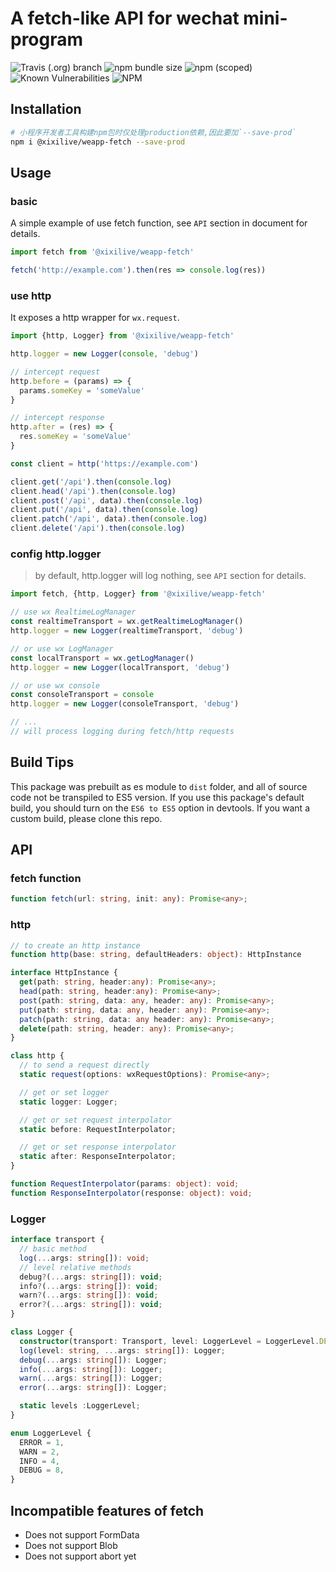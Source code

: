 # A fetch-like API for wechat mini-program

![Travis (.org) branch](https://img.shields.io/travis/xixilive/weapp-fetch/master)
![npm bundle size](https://img.shields.io/bundlephobia/min/@xixilive/weapp-fetch)
![npm (scoped)](https://img.shields.io/npm/v/@xixilive/weapp-fetch)
![Known Vulnerabilities](https://snyk.io/test/github/xixilive/weapp-fetch/badge.svg)
![NPM](https://img.shields.io/npm/l/@xixilive/weapp-fetch)

## Installation

```sh
# 小程序开发者工具构建npm包时仅处理production依赖,因此要加`--save-prod`
npm i @xixilive/weapp-fetch --save-prod
```

## Usage

### basic

A simple example of use fetch function, see `API` section in document for details.

```js
import fetch from '@xixilive/weapp-fetch'

fetch('http://example.com').then(res => console.log(res))
```

### use http

It exposes a http wrapper for `wx.request`.

```js
import {http, Logger} from '@xixilive/weapp-fetch'

http.logger = new Logger(console, 'debug')

// intercept request
http.before = (params) => {
  params.someKey = 'someValue'
}

// intercept response
http.after = (res) => {
  res.someKey = 'someValue'
}

const client = http('https://example.com')

client.get('/api').then(console.log)
client.head('/api').then(console.log)
client.post('/api', data).then(console.log)
client.put('/api', data).then(console.log)
client.patch('/api', data).then(console.log)
client.delete('/api').then(console.log)
```

### config http.logger

> by default, http.logger will log nothing, see `API` section for details.

```js
import fetch, {http, Logger} from '@xixilive/weapp-fetch'

// use wx RealtimeLogManager
const realtimeTransport = wx.getRealtimeLogManager()
http.logger = new Logger(realtimeTransport, 'debug')

// or use wx LogManager
const localTransport = wx.getLogManager()
http.logger = new Logger(localTransport, 'debug')

// or use wx console
const consoleTransport = console
http.logger = new Logger(consoleTransport, 'debug')

// ...
// will process logging during fetch/http requests
```

## Build Tips

This package was prebuilt as es module to `dist` folder, and all of source code not be transpiled to ES5 version.
If you use this package's default build, you should turn on the `ES6 to ES5` option in devtools.
If you want a custom build, please clone this repo.

## API

### fetch function

```ts
function fetch(url: string, init: any): Promise<any>;
```

### http

```ts
// to create an http instance
function http(base: string, defaultHeaders: object): HttpInstance

interface HttpInstance {
  get(path: string, header:any): Promise<any>;
  head(path: string, header:any): Promise<any>;
  post(path: string, data: any, header: any): Promise<any>;
  put(path: string, data: any, header: any): Promise<any>;
  patch(path: string, data: any header: any): Promise<any>;
  delete(path: string, header: any): Promise<any>;
}

class http {
  // to send a request directly
  static request(options: wxRequestOptions): Promise<any>;

  // get or set logger
  static logger: Logger;

  // get or set request interpolator
  static before: RequestInterpolator;

  // get or set response interpolator
  static after: ResponseInterpolator;
}

function RequestInterpolator(params: object): void;
function ResponseInterpolator(response: object): void;
```

### Logger

```ts
interface transport {
  // basic method
  log(...args: string[]): void;
  // level relative methods
  debug?(...args: string[]): void;
  info?(...args: string[]): void;
  warn?(...args: string[]): void;
  error?(...args: string[]): void;
}

class Logger {
  constructor(transport: Transport, level: LoggerLevel = LoggerLevel.DEBUG);
  log(level: string, ...args: string[]): Logger;
  debug(...args: string[]): Logger;
  info(...args: string[]): Logger;
  warn(...args: string[]): Logger;
  error(...args: string[]): Logger;

  static levels :LoggerLevel;
}

enum LoggerLevel {
  ERROR = 1,
  WARN = 2,
  INFO = 4,
  DEBUG = 8,
}
```

## Incompatible features of fetch

- Does not support FormData
- Does not support Blob
- Does not support abort yet



